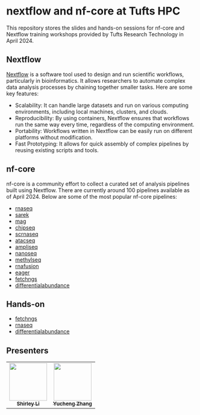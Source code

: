 # nextflow and nf-core at Tufts HPC
This repository stores the slides and hands-on sessions for nf-core and Nextflow training workshops provided by Tufts Research Technology in April 2024.

## Nextflow

[Nextflow](https://www.nextflow.io) is a software tool used to design and run scientific workflows, particularly in bioinformatics. It allows researchers to automate complex data analysis processes by chaining together smaller tasks. Here are some key features:

- Scalability: It can handle large datasets and run on various computing environments, including local machines, clusters, and clouds.
- Reproducibility: By using containers, Nextflow ensures that workflows run the same way every time, regardless of the computing environment.
- Portability: Workflows written in Nextflow can be easily run on different platforms without modification.
- Fast Prototyping: It allows for quick assembly of complex pipelines by reusing existing scripts and tools.

## nf-core

nf-core is a community effort to collect a curated set of analysis pipelines built using Nextflow. There are currently around 100 pipelines available as of April 2024. Below are some of the most popular nf-core pipelines:

- [rnaseq](https://nf-co.re/rnaseq)
- [sarek](https://nf-co.re/sarek)
- [mag](https://nf-co.re/mag)
- [chipseq](https://nf-co.re/chipseq)
- [scrnaseq](https://nf-co.re/scrnaseq)
- [atacseq](https://nf-co.re/atacseq)
- [ampliseq](https://nf-co.re/ampliseq)
- [nanoseq](https://nf-co.re/nanoseq)
- [methylseq](https://nf-co.re/methylseq)
- [rnafusion](https://nf-co.re/rnafusion)
- [eager](https://nf-co.re/eager)
- [fetchngs](https://nf-co.re/fetchngs)
- [differentialabundance](https://nf-co.re/differentialabundance)

## Hands-on

- [fetchngs](hands-on/fetchngs.md)
- [rnaseq](hands-on/rnaseq.md)
- [differentialabundance](hands-on/differentialabundance.md)

## Presenters

<!-- ALL-CONTRIBUTORS-LIST:START - Do not remove or modify this section -->
<!-- prettier-ignore-start -->
<!-- markdownlint-disable -->
<table>
  <tr>
    <td align="center"><a href="https://github.com/shirleyxueli41"><img src="https://avatars.githubusercontent.com/u/88347911?v=4" width="100px;" alt=""/><br /><sub><b>Shirley Li</b></sub></a><br /></
    td>
    <td align="center"><a href="https://github.com/zhan4429"><img src="https://avatars.githubusercontent.com/u/90942318" width="100px;" alt=""/><br /><sub><b>Yucheng Zhang</b></sub></a><br /></td>    
  </tr>
</table>

<!-- markdownlint-enable -->
<!-- prettier-ignore-end -->

<!-- ALL-CONTRIBUTORS-LIST:END -->
